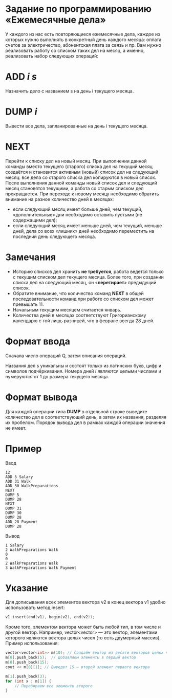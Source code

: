 # Задание по программированию «Ежемесячные дела»

У каждого из нас есть повторяющиеся ежемесячные дела, каждое из которых нужно выполнять в конкретный день каждого месяца: оплата счетов за электричество, абонентская плата за связь и пр. Вам нужно реализовать работу со списком таких дел на месяц, а именно, реализовать набор следующих операций:

# ADD *i* *s* #

Назначить дело с названием s на день i текущего месяца.

# DUMP *i* #

Вывести все дела, запланированные на день i текущего месяца.

# NEXT #

Перейти к списку дел на новый месяц. При выполнении данной команды вместо текущего (старого) списка дел на текущий месяц создаётся и становится активным (новый) список дел на следующий месяц: все дела со старого списка дел копируются в новый список. После выполнения данной команды новый список дел и следующий месяц становятся текущими, а работа со старым списком дел прекращается. При переходе к новому месяцу необходимо обратить внимание на разное количество дней в месяцах:
- если следующий месяц имеет больше дней, чем текущий, «дополнительные» дни необходимо оставить пустыми (не содержащими дел);
- если следующий месяц имеет меньше дней, чем текущий, меньше дней, дела со всех «лишних» дней необходимо переместить на последний день следующего месяца.

# Замечания #
- Историю списков дел хранить **не требуется**, работа ведется только с текущим списком дел текущего месяца. Более того, при создании списка дел на следующий месяц, он «**перетирает**» предыдущий список.
- Обратите внимание, что количество команд **NEXT** в общей последовательности команд при работе со списком дел может превышать 11.
- Начальным текущим месяцем считается январь.
- Количества дней в месяцах соответствуют Григорианскому календарю с той лишь разницей, что в феврале всегда 28 дней.

# Формат ввода #
Сначала число операций Q, затем описания операций.

Названия дел s уникальны и состоят только из латинских букв, цифр и символов подчёркивания. Номера дней *i* являются целыми числами и нумеруются от 1 до размера текущего месяца.

# Формат вывода #
Для каждой операции типа **DUMP** в отдельной строке выведите количество дел в соответствующий день, а затем их названия, разделяя их пробелом. Порядок вывода дел в рамках каждой операции значения не имеет.

# Пример #

Ввод
```commandline
12
ADD 5 Salary
ADD 31 Walk
ADD 30 WalkPreparations
NEXT
DUMP 5
DUMP 28
NEXT
DUMP 31
DUMP 30
DUMP 28
ADD 28 Payment
DUMP 28
```

Вывод
```commandline
1 Salary
2 WalkPreparations Walk
0
0
2 WalkPreparations Walk
3 WalkPreparations Walk Payment
```

# Указание #

Для дописывания всех элементов вектора v2 в конец вектора v1 удобно использовать метод insert:
```cpp
v1.insert(end(v1), begin(v2), end(v2));
```

Кроме того, элементом вектора может быть любой тип, в том числе и другой вектор. Например, vector<vector<int>> — это вектор, элементами которого являются вектора целых чисел (то есть двумерный массив). Пример использования:
```cpp
vector<vector<int>> m(10); // Создаём вектор из десяти векторов целых чисел
m[0].push_back(5);  // Добавляем элементы в первый вектор
m[0].push_back(15);
cout << m[0][1]; // Выведет 15 — второй элемент первого вектора

m[1].push_back(3);
for (int x : m[1]) {
    // Перебираем все элементы второго 
}
```
